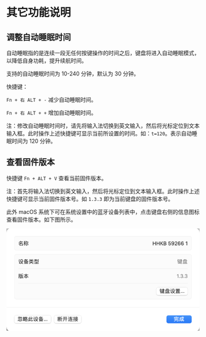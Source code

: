 # 其它功能说明
## 调整自动睡眠时间
自动睡眠指的是连续一段无任何按键操作的时间之后，键盘将进入自动睡眠模式，以降低自身功耗，提升续航时间。

支持的自动睡眠时间为 10-240 分钟，默认为 30 分钟。

快捷键：

 `Fn + 右 ALT + -` 减少自动睡眠时间。

 `Fn + 右 ALT + +` 增加自动睡眠时间。

注：修改自动睡眠时间时，请先将输入法切换到英文输入，然后将光标定位到文本输入框。此时操作上述快捷键可显示当前所设置的时间。如：`t=120`。表示自动睡眠时间为 120 分钟。

## 查看固件版本
快捷键 `Fn + ALT + V` 查看当前固件版本。

注：首先将输入法切换到英文输入，然后将光标定位到文本输入框。此时操作上述快捷键可显示当前固件版本号。如 `1.3.3` 即为当前键盘的固件版本号。

此外 macOS 系统下可在系统设置中的蓝牙设备列表中，点击键盘右侧的信息图标查看固件版本。如下图所示。

![固件版本 1.3.3](../images/functions/macos_firmware_version.png)